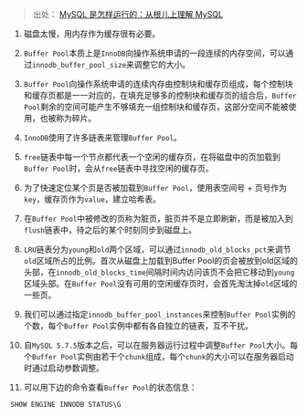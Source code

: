 >出处： [MySQL 是怎样运行的：从根儿上理解 MySQL](https://juejin.cn/book/6844733769996304392)

1. 磁盘太慢，用内存作为缓存很有必要。

2. `Buffer Pool`本质上是`InnoDB`向操作系统申请的一段连续的内存空间，可以通过`innodb_buffer_pool_size`来调整它的大小。

3. `Buffer Pool`向操作系统申请的连续内存由控制块和缓存页组成，每个控制块和缓存页都是一一对应的，在填充足够多的控制块和缓存页的组合后，`Buffer Pool`剩余的空间可能产生不够填充一组控制块和缓存页，这部分空间不能被使用，也被称为碎片。

4. `InnoDB`使用了许多链表来管理`Buffer Pool`。

5. `free`链表中每一个节点都代表一个空闲的缓存页，在将磁盘中的页加载到`Buffer Pool`时，会从`free`链表中寻找空闲的缓存页。

6. 为了快速定位某个页是否被加载到`Buffer Pool`，使用表空间号 + 页号作为`key`，缓存页作为`value`，建立哈希表。

7. 在`Buffer Pool`中被修改的页称为脏页，脏页并不是立即刷新，而是被加入到`flush`链表中，待之后的某个时刻同步到磁盘上。

8. `LRU`链表分为`young`和`old`两个区域，可以通过`innodb_old_blocks_pct`来调节`old`区域所占的比例。首次从磁盘上加载到Buffer Pool的页会被放到old区域的头部，在`innodb_old_blocks_time`间隔时间内访问该页不会把它移动到`young`区域头部。在`Buffer Pool`没有可用的空闲缓存页时，会首先淘汰掉`old`区域的一些页。

9. 我们可以通过指定`innodb_buffer_pool_instances`来控制`Buffer Pool`实例的个数，每个`Buffer Pool`实例中都有各自独立的链表，互不干扰。

10. 自`MySQL 5.7.5`版本之后，可以在服务器运行过程中调整`Buffer Pool`大小。每个`Buffer Pool`实例由若干个`chunk`组成，每个`chunk`的大小可以在服务器启动时通过启动参数调整。

11. 可以用下边的命令查看`Buffer Pool`的状态信息：
```shell
SHOW ENGINE INNODB STATUS\G
```